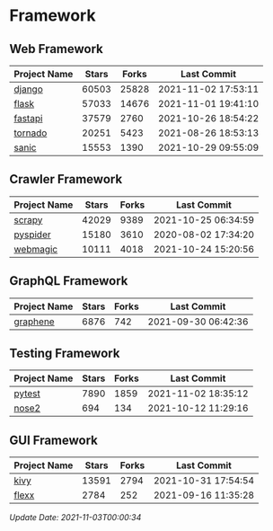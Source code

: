 # Framework

## Web Framework
| Project Name | Stars | Forks | Last Commit |
| ------------ | ----- | ----- | ----------- |
| [django](https://github.com/django/django) | 60503 | 25828 | 2021-11-02 17:53:11 |
| [flask](https://github.com/pallets/flask) | 57033 | 14676 | 2021-11-01 19:41:10 |
| [fastapi](https://github.com/tiangolo/fastapi) | 37579 | 2760 | 2021-10-26 18:54:22 |
| [tornado](https://github.com/tornadoweb/tornado) | 20251 | 5423 | 2021-08-26 18:53:13 |
| [sanic](https://github.com/sanic-org/sanic) | 15553 | 1390 | 2021-10-29 09:55:09 |

## Crawler Framework
| Project Name | Stars | Forks | Last Commit |
| ------------ | ----- | ----- | ----------- |
| [scrapy](https://github.com/scrapy/scrapy) | 42029 | 9389 | 2021-10-25 06:34:59 |
| [pyspider](https://github.com/binux/pyspider) | 15180 | 3610 | 2020-08-02 17:34:20 |
| [webmagic](https://github.com/code4craft/webmagic) | 10111 | 4018 | 2021-10-24 15:20:56 |

## GraphQL Framework
| Project Name | Stars | Forks | Last Commit |
| ------------ | ----- | ----- | ----------- |
| [graphene](https://github.com/graphql-python/graphene) | 6876 | 742 | 2021-09-30 06:42:36 |

## Testing Framework
| Project Name | Stars | Forks | Last Commit |
| ------------ | ----- | ----- | ----------- |
| [pytest](https://github.com/pytest-dev/pytest) | 7890 | 1859 | 2021-11-02 18:35:12 |
| [nose2](https://github.com/nose-devs/nose2) | 694 | 134 | 2021-10-12 11:29:16 |

## GUI Framework
| Project Name | Stars | Forks | Last Commit |
| ------------ | ----- | ----- | ----------- |
| [kivy](https://github.com/kivy/kivy) | 13591 | 2794 | 2021-10-31 17:54:54 |
| [flexx](https://github.com/flexxui/flexx) | 2784 | 252 | 2021-09-16 11:35:28 |

*Update Date: 2021-11-03T00:00:34*
